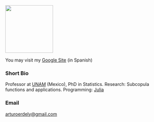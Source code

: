 <img src="https://aerdely.github.io/DrArturoErdely.jpg" width="150"/>

You may visit my [Google Site](https://sites.google.com/site/arturoerdely/) (in Spanish)

### Short Bio

Professor at [UNAM](https://www.unam.mx/) (Mexico), PhD in Statistics. Research: Subcopula functions and applications. Programming: [Julia](https://julialang.org/)

### Email

arturoerdely@gmail.com
